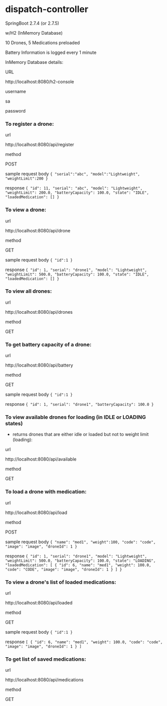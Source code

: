 # dispatch-controller

SpringBoot 2.7.4 (or 2.7.5)

w/H2 (InMemory Database)

10 Drones, 5 Medications preloaded

Battery Information is logged every 1 minute

InMemory Database details:

URL

http://localhost:8080/h2-console 

username

sa

password




### To register a drone:

url

http://localhost:8080/api/register

method

POST

sample request body
`{
    "serial":"abc",
    "model":"Lightweight",
    "weightLimit":200
}`

response
`{
    "id": 11,
    "serial": "abc",
    "model": "Lightweight",
    "weightLimit": 200.0,
    "batteryCapacity": 100.0,
    "state": "IDLE",
    "loadedMedication": []
}`



### To view a drone:

url

http://localhost:8080/api/drone

method

GET

sample request body
`{
    "id":1
}`

response
`{
    "id": 1,
    "serial": "drone1",
    "model": "Lightweight",
    "weightLimit": 500.0,
    "batteryCapacity": 100.0,
    "state": "IDLE",
    "loadedMedication": []
}`



### To view all drones:

url

http://localhost:8080/api/drones

method

GET



### To get battery capacity of a drone:

url

http://localhost:8080/api/battery

method

GET

sample request body
`{
    "id":1
}`

response
`{
    "id": 1,
    "serial": "drone1",
    "batteryCapacity": 100.0
}`



### To view available drones for loading (in IDLE or LOADING states) 
* returns drones that are either idle or loaded but not to weight limit (loading):

url

http://localhost:8080/api/available

method

GET



### To load a drone with medication:

url

http://localhost:8080/api/load

method

POST

sample request body
`{
    "name": "med1",
    "weight":100,
    "code": "code",
    "image": "image",
    "droneId": 1
}`

response
`{
    "id": 1,
    "serial": "drone1",
    "model": "Lightweight",
    "weightLimit": 500.0,
    "batteryCapacity": 100.0,
    "state": "LOADING",
    "loadedMedication": [
        {
            "id": 6,
            "name": "med1",
            "weight": 100.0,
            "code": "CODE",
            "image": "image",
            "droneId": 1
        }
    ]
}`



### To view a drone's list of loaded medications:

url

http://localhost:8080/api/loaded

method

GET

sample request body
`{
    "id":1
}`

response
`[
    {
        "id": 6,
        "name": "med1",
        "weight": 100.0,
        "code": "code",
        "image": "image",
        "droneId": 1
    }
]`



### To get list of saved medications:

url

http://localhost:8080/api/medications

method

GET

